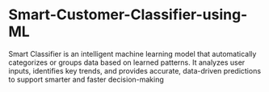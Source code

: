 # Smart-Customer-Classifier-using-ML
Smart Classifier is an intelligent machine learning model that automatically categorizes or groups data based on learned patterns. It analyzes user inputs, identifies key trends, and provides accurate, data-driven predictions to support smarter and faster decision-making
